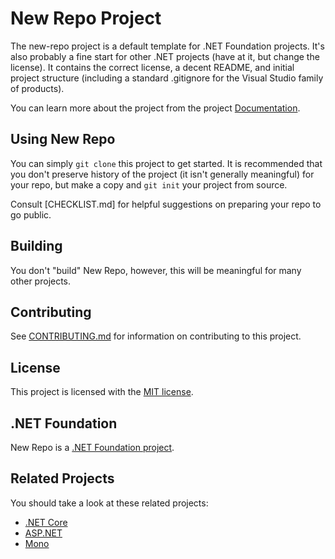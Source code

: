 # New Repo Project

The new-repo project is a default template for .NET Foundation projects. It's also probably a fine start for other .NET projects (have at it, but change the license). It contains the correct license, a decent README, and initial project structure (including a standard .gitignore for the Visual Studio family of products).

You can learn more about the project from the project [Documentation](Documentation).

## Using New Repo

You can simply `git clone` this project to get started. It is recommended that you don't preserve history of the project (it isn't generally meaningful) for your repo, but make a copy and `git init` your project from source.

Consult [CHECKLIST.md] for helpful suggestions on preparing your repo to go public.

## Building

You don't "build" New Repo, however, this will be meaningful for many other projects.

## Contributing

See [CONTRIBUTING.md](CONTRIBUTING.md) for information on contributing to this project.

## License

This project is licensed with the [MIT license](LICENSE).

## .NET Foundation

New Repo is a [.NET Foundation project](https://dotnetfoundation.org/projects).

## Related Projects

You should take a look at these related projects:

- [.NET Core](https://github.com/dotnet/core)
- [ASP.NET](https://github.com/aspnet)
- [Mono](https://github.com/mono)